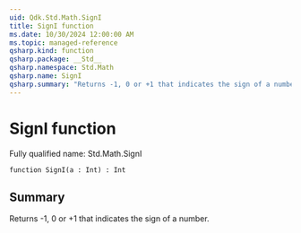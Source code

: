 ```yaml
---
uid: Qdk.Std.Math.SignI
title: SignI function
ms.date: 10/30/2024 12:00:00 AM
ms.topic: managed-reference
qsharp.kind: function
qsharp.package: __Std__
qsharp.namespace: Std.Math
qsharp.name: SignI
qsharp.summary: "Returns -1, 0 or +1 that indicates the sign of a number."
---
```


# SignI function

Fully qualified name: Std.Math.SignI

```qsharp
function SignI(a : Int) : Int
```

## Summary
Returns -1, 0 or +1 that indicates the sign of a number.
